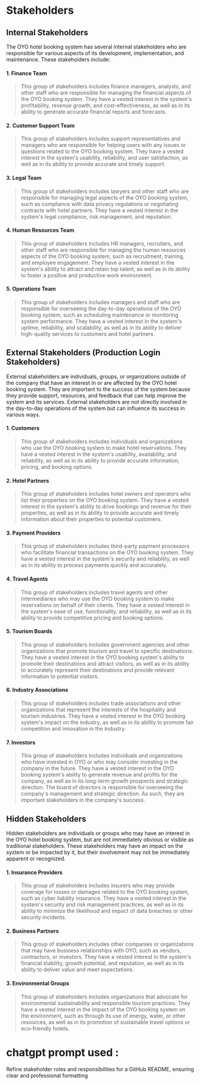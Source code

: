 # Stakeholders

## Internal Stakeholders

The OYO hotel booking system has several internal stakeholders who are responsible for various aspects of its
development, implementation, and maintenance. These stakeholders include:

#### 1. Finance Team

> This group of stakeholders includes finance managers, analysts, and other staff who are responsible for managing the
> financial aspects of the OYO booking system. They have a vested interest in the system's profitability, revenue
> growth,
> and cost-effectiveness, as well as in its ability to generate accurate financial reports and forecasts.

#### 2. Customer Support Team

> This group of stakeholders includes support representatives and managers who are responsible for helping users with
> any issues or questions related to the OYO booking system. They have a vested interest in the system's usability,
> reliability, and user satisfaction, as well as in its ability to provide accurate and timely support.

#### 3. Legal Team

> This group of stakeholders includes lawyers and other staff who are responsible for managing legal aspects of the OYO
> booking system, such as compliance with data privacy regulations or negotiating contracts with hotel partners. They
> have
> a vested interest in the system's legal compliance, risk management, and reputation.

#### 4. Human Resources Team

> This group of stakeholders includes HR managers, recruiters, and other staff who are responsible for managing the
> human resources aspects of the OYO booking system, such as recruitment, training, and employee engagement. They have a
> vested interest in the system's ability to attract and retain top talent, as well as in its ability to foster a
> positive
> and productive work environment.

#### 5. Operations Team

> This group of stakeholders includes managers and staff who are responsible for overseeing the day-to-day operations of
> the OYO booking system, such as scheduling maintenance or monitoring system performance. They have a vested interest
> in
> the system's uptime, reliability, and scalability, as well as in its ability to deliver high-quality services to
> customers and hotel partners.

## External Stakeholders (Production Login Stakeholders)

External stakeholders are individuals, groups, or organizations outside of the company that have an interest in or are
affected by the OYO hotel booking system. They are important to the success of the system because they provide support,
resources, and feedback that can help improve the system and its services. External stakeholders are not directly
involved in the day-to-day operations of the system but can influence its success in various ways.

#### 1. Customers

> This group of stakeholders includes individuals and organizations who use the OYO booking system to make hotel
> reservations. They have a vested interest in the system's usability, availability, and reliability, as well as in its
> ability to provide accurate information, pricing, and booking options.

#### 2. Hotel Partners

> This group of stakeholders includes hotel owners and operators who list their properties on the OYO booking system.
> They have a vested interest in the system's ability to drive bookings and revenue for their properties, as well as in
> its ability to provide accurate and timely information about their properties to potential customers.

#### 3. Payment Providers

> This group of stakeholders includes third-party payment processors who facilitate financial transactions on the OYO
> booking system. They have a vested interest in the system's security and reliability, as well as in its ability to
> process payments quickly and accurately.

#### 4. Travel Agents

> This group of stakeholders includes travel agents and other intermediaries who may use the OYO booking system to make
> reservations on behalf of their clients. They have a vested interest in the system's ease of use, functionality, and
> reliability, as well as in its ability to provide competitive pricing and booking options.

#### 5. Tourism Boards

> This group of stakeholders includes government agencies and other organizations that promote tourism and travel to
> specific destinations. They have a vested interest in the OYO booking system's ability to promote their destinations
> and
> attract visitors, as well as in its ability to accurately represent their destinations and provide relevant
> information
> to potential visitors.

#### 6. Industry Associations

> This group of stakeholders includes trade associations and other organizations that represent the interests of the
> hospitality and tourism industries. They have a vested interest in the OYO booking system's impact on the industry, as
> well as in its ability to promote fair competition and innovation in the industry.

#### 7. Investors

> This group of stakeholders includes individuals and organizations who have invested in OYO or who may consider
> investing in the company in the future. They have a vested interest in the OYO booking system's ability to generate
> revenue and profits for the company, as well as in its long-term growth prospects and strategic direction.
> The board of directors is responsible for overseeing the company's management and strategic direction. As such, they
> are important stakeholders in the company's success.

## Hidden Stakeholders

Hidden stakeholders are individuals or groups who may have an interest in the OYO hotel booking system, but are not
immediately obvious or visible as traditional stakeholders. These stakeholders may have an impact on the system or be
impacted by it, but their involvement may not be immediately apparent or recognized.

#### 1. Insurance Providers

> This group of stakeholders includes insurers who may provide coverage for losses or damages related to the OYO booking
> system, such as cyber liability insurance. They have a vested interest in the system's security and risk management
> practices, as well as in its ability to minimize the likelihood and impact of data breaches or other security incidents.

#### 2. Business Partners

> This group of stakeholders includes other companies or organizations that may have business relationships with OYO,
> such as vendors, contractors, or investors. They have a vested interest in the system's financial stability, growth
> potential, and reputation, as well as in its ability to deliver value and meet expectations.

#### 3. Environmental Groups

> This group of stakeholders includes organizations that advocate for environmental sustainability and responsible
> tourism practices. They have a vested interest in the impact of the OYO booking system on the environment, such as
> through its use of energy, water, or other resources, as well as in its promotion of sustainable travel options or
> eco-friendly hotels.


# chatgpt prompt used : 
Refine stakeholder roles and responsibilities for a GitHub README, ensuring clear and professional formatting
